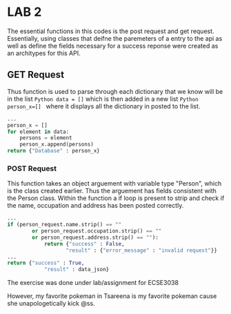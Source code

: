 # LAB 2
The essential functions in this codes is the post request and get request. Essentially, using classes that deifne the paremeters of a entry to the api as well as define the fields necessary for a success reponse were created as an architypes for this API.

## GET Request
Thus function is used to parse through each dictionary that we know will be in the list 
```Python data = []```  which is then added in a new list ```Python person_x=[] ``` where it displays all the dictionary in posted to the list.
```Python
...
person_x = []
for element in data:
    persons = element
    person_x.append(persons)
return {"Database" : person_x}
```

### POST Request
This function takes an object arguement with variable type "Person", which is the class created earlier. Thus the arguement has fields consistent with the Person class. Within the function a if loop is present to strip and check if the name, occupation and address has been posted correctly.
```Python
...
if (person_request.name.strip() == "" 
        or person_request.occupation.strip() == ""
        or person_request.address.strip() == ""):
            return {"success" : False, 
                   "result" : {"error_message" : "invalid request"}}
...
return {"success" : True,
            "result" : data_json}

```

The exercise was done under lab/assignment for ECSE3038

However, my favorite pokeman in Tsareena is my favorite pokeman cause she unapologetically kick @ss.

